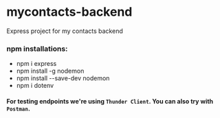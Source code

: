 # mycontacts-backend

Express project for my contacts backend

### npm installations:

- npm i express
- npm install -g nodemon
- npm install --save-dev nodemon
- npm i dotenv

#### For testing endpoints we're using `Thunder Client`. You can also try with `Postman`.
